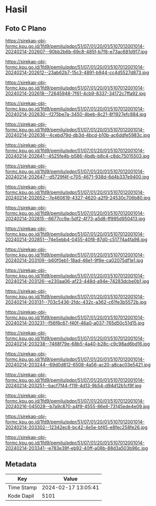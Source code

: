 # Hasil

## Foto C Plano

https://sirekap-obj-formc.kpu.go.id/1fd9/pemilu/pdpr/51/07/01/20/01/5107012001014-20240214-202607--90bb2b6b-69c8-485f-b7f8-e73ac681d917.jpg

https://sirekap-obj-formc.kpu.go.id/1fd9/pemilu/pdpr/51/07/01/20/01/5107012001014-20240214-202612--23ab62b7-15c3-4891-b944-cc4d5527d873.jpg

https://sirekap-obj-formc.kpu.go.id/1fd9/pemilu/pdpr/51/07/01/20/01/5107012001014-20240214-202618--72645948-7f61-4cb9-8337-34172c7ffa92.jpg

https://sirekap-obj-formc.kpu.go.id/1fd9/pemilu/pdpr/51/07/01/20/01/5107012001014-20240214-202630--f275be7a-3450-4beb-8c21-8f1927efc884.jpg

https://sirekap-obj-formc.kpu.go.id/1fd9/pemilu/pdpr/51/07/01/20/01/5107012001014-20240214-202636--4cebd79d-db3d-4bcd-b10b-ac6ddfe5983c.jpg

https://sirekap-obj-formc.kpu.go.id/1fd9/pemilu/pdpr/51/07/01/20/01/5107012001014-20240214-202641--4525fe4b-b586-4bdb-b8c4-c8dc75015503.jpg

https://sirekap-obj-formc.kpu.go.id/1fd9/pemilu/pdpr/51/07/01/20/01/5107012001014-20240214-202647--d5729f4f-c705-4671-938d-6d4b337e9400.jpg

https://sirekap-obj-formc.kpu.go.id/1fd9/pemilu/pdpr/51/07/01/20/01/5107012001014-20240214-202652--7e460619-4327-4620-a2f9-24530c706b80.jpg

https://sirekap-obj-formc.kpu.go.id/1fd9/pemilu/pdpr/51/07/01/20/01/5107012001014-20240214-202815--6677cc9a-5df2-4f73-a5d8-ff995d950413.jpg

https://sirekap-obj-formc.kpu.go.id/1fd9/pemilu/pdpr/51/07/01/20/01/5107012001014-20240214-202851--74e5ebb4-0455-40f8-87d0-c51774a4fa98.jpg

https://sirekap-obj-formc.kpu.go.id/1fd9/pemilu/pdpr/51/07/01/20/01/5107012001014-20240214-203109--b60f0eb1-18ad-46e1-9f9e-ca02075df1e1.jpg

https://sirekap-obj-formc.kpu.go.id/1fd9/pemilu/pdpr/51/07/01/20/01/5107012001014-20240214-203126--e230aa06-af23-448d-a94e-74283dcbe0b1.jpg

https://sirekap-obj-formc.kpu.go.id/1fd9/pemilu/pdpr/51/07/01/20/01/5107012001014-20240214-203131--703c5436-2fdc-432c-a362-c61fe3b5572b.jpg

https://sirekap-obj-formc.kpu.go.id/1fd9/pemilu/pdpr/51/07/01/20/01/5107012001014-20240214-203231--f56f8c67-f40f-46a0-a037-765d50c51d15.jpg

https://sirekap-obj-formc.kpu.go.id/1fd9/pemilu/pdpr/51/07/01/20/01/5107012001014-20240214-203238--7468f79e-68b5-4a40-b28c-c9c98ad6bd16.jpg

https://sirekap-obj-formc.kpu.go.id/1fd9/pemilu/pdpr/51/07/01/20/01/5107012001014-20240214-203244--69d0d812-6508-4a56-ac20-a8cac03e5421.jpg

https://sirekap-obj-formc.kpu.go.id/1fd9/pemilu/pdpr/51/07/01/20/01/5107012001014-20240214-203251--bacf7f44-f119-4d13-9b54-d94d12b1cf9f.jpg

https://sirekap-obj-formc.kpu.go.id/1fd9/pemilu/pdpr/51/07/01/20/01/5107012001014-20240216-045028--b7a9c870-a4f9-4555-86e6-73145ede4e09.jpg

https://sirekap-obj-formc.kpu.go.id/1fd9/pemilu/pdpr/51/07/01/20/01/5107012001014-20240214-203302--12342ec8-bc42-4e5e-bf45-e8fec258fe26.jpg

https://sirekap-obj-formc.kpu.go.id/1fd9/pemilu/pdpr/51/07/01/20/01/5107012001014-20240214-203341--e783e39f-eb92-40ff-a08b-88d3a503b96c.jpg


## Metadata

| Key        | Value               |
| ---------- | ------------------- |
| Time Stamp | 2024-02-17 13:05:41 |
| Kode Dapil | 5101                |



